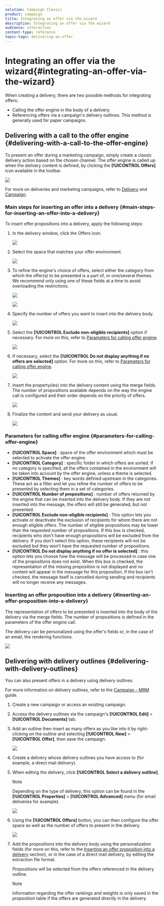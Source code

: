 ```yaml
---
solution: Campaign Classic
product: campaign
title: Integrating an offer via the wizard
description: Integrating an offer via the wizard
audience: interaction
content-type: reference
topic-tags: delivering-an-offer
---
```


# Integrating an offer via the wizard{#integrating-an-offer-via-the-wizard}

When creating a delivery, there are two possible methods for integrating offers:

* Calling the offer engine in the body of a delivery.
* Referencing offers via a campaign's delivery outlines. This method is generally used for paper campaigns.

## Delivering with a call to the offer engine {#delivering-with-a-call-to-the-offer-engine}

To present an offer during a marketing campaign, simply create a classic delivery action based on the chosen channel. The offer engine is called up when the delivery content is defined, by clicking the **[!UICONTROL Offers]** icon available in the toolbar.

![](assets/offer_delivery_009.png)

For more on deliveries and marketing campaigns, refer to [Delivery](../../delivery/using/about-direct-mail-channel.md) and [Campaign](../../campaign/using/setting-up-marketing-campaigns.md).

### Main steps for inserting an offer into a delivery {#main-steps-for-inserting-an-offer-into-a-delivery}

To insert offer propositions into a delivery, apply the following steps:

1. In the delivery window, click the Offers icon. 

   ![](assets/offer_delivery_001.png)

1. Select the space that matches your offer environment.

   ![](assets/offer_delivery_002.png)

1. To refine the engine's choice of offers, select either the category from which the offer(s) to be presented is a part of, or one/several themes. We recommend only using one of these fields at a time to avoid overloading the restrictions.

   ![](assets/offer_delivery_003.png)

   ![](assets/offer_delivery_004.png)

1. Specify the number of offers you want to insert into the delivery body.

   ![](assets/offer_delivery_005.png)

1. Select the **[!UICONTROL Exclude non-eligible recipients]** option if necessary. For more on this, refer to [Parameters for calling offer engine](#parameters-for-calling-offer-engine).

   ![](assets/offer_delivery_006.png)

1. If necessary, select the **[!UICONTROL Do not display anything if no offers are selected]** option. For more on this, refer to [Parameters for calling offer engine](#parameters-for-calling-offer-engine).

   ![](assets/offer_delivery_007.png)

1. Insert the property(ies) into the delivery content using the merge fields. The number of propositions available depends on the way the engine call is configured and their order depends on the priority of offers.

   ![](assets/offer_delivery_008.png)

1. Finalize the content and send your delivery as usual.

   ![](assets/offer_delivery_010.png)

### Parameters for calling offer engine {#parameters-for-calling-offer-engine}

* **[!UICONTROL Space]** : space of the offer environment which must be selected to activate the offer engine.
* **[!UICONTROL Category]** : specific folder in which offers are sorted. If no category is specified, all the offers contained in the environment will be taken into account by the offer engine, unless a theme is selected. 
* **[!UICONTROL Themes]** : key words defined upstream in the categories. These act as a filter and let you refine the number of offers to be presented by selecting them in a set of categories. 
* **[!UICONTROL Number of propositions]** : number of offers returned by the engine that can be inserted into the delivery body. If they are not inserted into the message, the offers will still be generated, but not presented.
* **[!UICONTROL Exclude non-eligible recipients]** : This option lets you activate or deactivate the exclusion of recipients for whom there are not enough eligible offers. The number of eligible propositions may be lower than the requested number of propositions. If this box is checked, recipients who don't have enough propositions will be excluded from the delivery. If you don't select this option, these recipients will not be excluded but they won't have the requested number of propositions.
* **[!UICONTROL Do not display anything if no offer is selected]** : this option lets you choose how the message will be processed in case one of the propositions does not exist. When this box is checked, the representation of the missing proposition is not displayed and no content will appear in the message for this proposition. If the box isn't checked, the message itself is cancelled during sending and recipients will no longer receive any messages.

### Inserting an offer proposition into a delivery {#inserting-an-offer-proposition-into-a-delivery}

The representation of offers to be presented is inserted into the body of the delivery via the merge fields. The number of propositions is defined in the parameters of the offer engine call.

The delivery can be personalized using the offer's fields or, in the case of an email, the rendering functions.

![](assets/offer_delivery_011.png)

## Delivering with delivery outlines {#delivering-with-delivery-outlines}

You can also present offers in a delivery using delivery outlines.

For more information on delivery outlines, refer to the [Campaign - MRM](../../campaign/using/marketing-campaign-deliveries.md#associating-and-structuring-resources-linked-via-a-delivery-outline) guide.

1. Create a new campaign or access an existing campaign.
1. Access the delivery outlines via the campaign's **[!UICONTROL Edit]** > **[!UICONTROL Documents]** tab.
1. Add an outline then insert as many offers as you like into it by right-clicking on the outline and selecting **[!UICONTROL New]** > **[!UICONTROL Offer]**, then save the campaign.

   ![](assets/int_compo_offre1.png)

1. Create a delivery whose delivery outlines you have access to (for example, a direct mail delivery).
1. When editing the delivery, click **[!UICONTROL Select a delivery outline]**.

   >[!NOTE]
   >
   >Depending on the type of delivery, this option can be found in the **[!UICONTROL Properties]** > **[!UICONTROL Advanced]** menu (for email deliveries for example).

   ![](assets/int_compo_offre2.png)

1. Using the **[!UICONTROL Offers]** button, you can then configure the offer space as well as the number of offers to present in the delivery.

   ![](assets/int_compo_offre3.png)

1. Add the propositions into the delivery body using the personalization fields (for more on this, refer to the [Inserting an offer proposition into a delivery](#inserting-an-offer-proposition-into-a-delivery) section), or in the case of a direct mail delivery, by editing the extraction file format.

   Propositions will be selected from the offers referenced in the delivery outline.

   >[!NOTE]
   >
   >Information regarding the offer rankings and weights is only saved in the proposition table if the offers are generated directly in the delivery.

